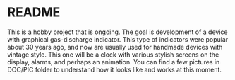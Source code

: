 # README #

This is a hobby project that is ongoing.
The goal is development of a device with graphical gas-discharge indicator. 
This type of indicators were popular about 30 years ago, 
and now are usually used for handmade devices with vintage style.
This one will be a clock with various stylish screens on the display, alarms, and perhaps an animation.
You can find a few pictures in DOC/PIC folder to understand how it looks like and works at this moment.



